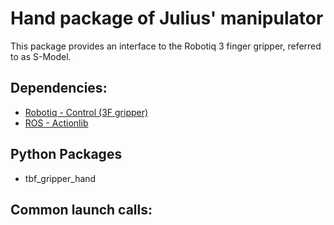 # Hand package of Julius' manipulator

This package provides an interface to the Robotiq 3 finger gripper, referred to as S-Model.


## Dependencies:

* [Robotiq - Control (3F gripper)](https://github.com/ros-industrial/robotiq)
* [ROS - Actionlib](http://wiki.ros.org/actionlib)

## Python Packages

* tbf_gripper_hand

## Common launch calls:

```bash
```